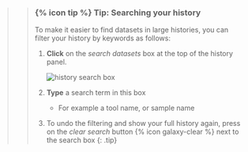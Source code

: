 >
>    > ### {% icon tip %} Tip: Searching your history
>    >
>    > To make it easier to find datasets in large histories, you can filter your history by keywords as follows:
>    >  1. **Click** on the *search datasets* box at the top of the history panel.
>    >
>    >     ![history search box]({{site.baseurl}}/shared/images/history_search_datasets.png)
>    >
>    >  2. **Type** a search term in this box
>    >     - For example a tool name, or sample name
>    >  3. To undo the filtering and show your full history again, press on the *clear search* button {% icon galaxy-clear %} next to the search box
>    {: .tip}
>